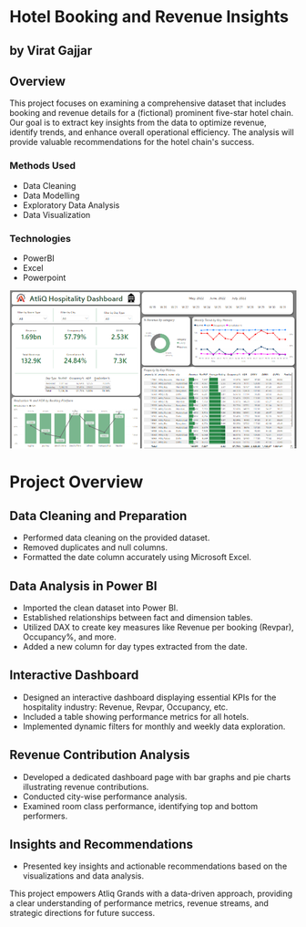 # Hotel Booking and Revenue Insights
## by Virat Gajjar

## Overview
This project focuses on examining a comprehensive dataset that includes booking and revenue details for a (fictional) prominent five-star hotel
chain. Our goal is to extract key insights from the data to optimize revenue, identify trends, and enhance overall operational
efficiency. The analysis will provide valuable recommendations for the hotel chain's success.

### Methods Used
* Data Cleaning
* Data Modelling
* Exploratory Data Analysis
* Data Visualization
  

### Technologies
* PowerBI
* Excel
* Powerpoint

![name-of-you-image](https://github.com/Virat992/Hospitality-Industry-Revenue-Insights/blob/main/Insights%20%26%20Findings/Dashboard.png)

# Project Overview

## Data Cleaning and Preparation
- Performed data cleaning on the provided dataset.
- Removed duplicates and null columns.
- Formatted the date column accurately using Microsoft Excel.

## Data Analysis in Power BI
- Imported the clean dataset into Power BI.
- Established relationships between fact and dimension tables.
- Utilized DAX to create key measures like Revenue per booking (Revpar), Occupancy%, and more.
- Added a new column for day types extracted from the date.

## Interactive Dashboard
- Designed an interactive dashboard displaying essential KPIs for the hospitality industry: Revenue, Revpar, Occupancy, etc.
- Included a table showing performance metrics for all hotels.
- Implemented dynamic filters for monthly and weekly data exploration.

## Revenue Contribution Analysis
- Developed a dedicated dashboard page with bar graphs and pie charts illustrating revenue contributions.
- Conducted city-wise performance analysis.
- Examined room class performance, identifying top and bottom performers.

## Insights and Recommendations
- Presented key insights and actionable recommendations based on the visualizations and data analysis.

This project empowers Atliq Grands with a data-driven approach, providing a clear understanding of performance metrics, revenue streams, and strategic directions for future success.


